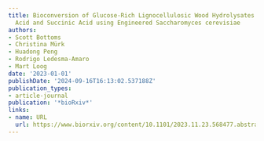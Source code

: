 ```yaml
---
title: Bioconversion of Glucose-Rich Lignocellulosic Wood Hydrolysates to 3-Hydroxypropionic
  Acid and Succinic Acid using Engineered Saccharomyces cerevisiae
authors:
- Scott Bottoms
- Christina Mürk
- Huadong Peng
- Rodrigo Ledesma-Amaro
- Mart Loog
date: '2023-01-01'
publishDate: '2024-09-16T16:13:02.537188Z'
publication_types:
- article-journal
publication: '*bioRxiv*'
links:
- name: URL
  url: https://www.biorxiv.org/content/10.1101/2023.11.23.568477.abstract
---
```

